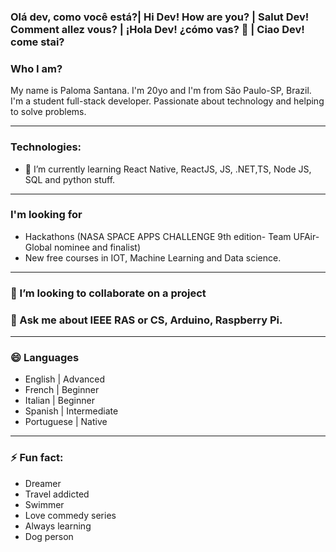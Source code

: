### Olá dev, como você está?|  Hi Dev! How are you? | Salut Dev! Comment allez vous? | ¡Hola Dev! ¿cómo vas? 👋 | Ciao Dev! come stai?

<!--
**pahsantana/pahsantana** is a ✨ _special_ ✨ repository because its `README.md` (this file) appears on your GitHub profile.-->

### Who I am?

My name is Paloma Santana. I'm 20yo and I'm from São Paulo-SP, Brazil. I'm a student full-stack developer. Passionate about technology and helping to solve problems.

------------------------------------------------------------------------------------------------------------------------------------------------

### Technologies:
- 🌱 I’m currently learning React Native, ReactJS, JS, .NET,TS, Node JS, SQL and python stuff.
-------------------------------------------------------------------------------------------------------------------------------------------------
### I'm looking for

- Hackathons 
(NASA SPACE APPS CHALLENGE 9th edition- Team UFAir- Global nominee and finalist) 
- New free courses in IOT, Machine Learning and Data science.

-------------------------------------------------------------------------------------------------------------------------------------------------
### 👯 I’m looking to collaborate on a project

### 💬 Ask me about IEEE RAS or CS, Arduino, Raspberry Pi.
--------------------------------------------------------------------------------------------------------------------------------------------------
### 😄 Languages

- English | Advanced
- French | Beginner
- Italian | Beginner
- Spanish | Intermediate
- Portuguese | Native

--------------------------------------------------------------------------------------------------------------------------------------------------
### ⚡ Fun fact:

- Dreamer
- Travel addicted
- Swimmer
- Love commedy series
- Always learning
- Dog person

